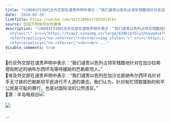 ```yaml
---
title: "\U0001F53B约旦外交部在谴责声明中表示：“我们谴责以色列占领军残酷地针对在加沙拉希德街附近的纳布尔西环岛等待援助的巴勒斯坦人。”\U0001F53B埃及外交部在谴责声明中表示..."
date: '2024-02-29'
linkTitle: https://weibo.com/1671109627/O2Ud14lkv
source: 包容万物恒河水的微博
description: "\U0001F53B约旦外交部在谴责声明中表示：“我们谴责以色列占领军残酷地针对在加沙拉希德街附近的纳布尔西环岛等待援助的巴勒斯坦人。”<br>\U0001F53B埃及外交部在谴责声明中表示：“我们谴责以色列在加沙北部纳布尔西环岛针对手无寸铁的巴勒斯坦平民进行不人道的袭击。我们认为，针对匆忙领取援助的和平公民是可耻的罪行，也是对国际法的公然违反。”<br>\U0001F53B源：半岛电视台<img
  style=\"\" src=\"https://tvax2.sinaimg.cn/large/639b1bfbly1hnauq4v47vj20ho08u77y.jpg\"
  referrerpolicy=\"no-referrer\"><br><br><img style=\"\" src=\"https://tvax1.sinaimg.cn/large/639b1bfbly1hnauqbjbw8j20i00n7anq.jpg\"
  referrerpolicy=\"no-referrer\"><br><br> ..."
disable_comments: true
---
```

🔻约旦外交部在谴责声明中表示：“我们谴责以色列占领军残酷地针对在加沙拉希德街附近的纳布尔西环岛等待援助的巴勒斯坦人。”<br>🔻埃及外交部在谴责声明中表示：“我们谴责以色列在加沙北部纳布尔西环岛针对手无寸铁的巴勒斯坦平民进行不人道的袭击。我们认为，针对匆忙领取援助的和平公民是可耻的罪行，也是对国际法的公然违反。”<br>🔻源：半岛电视台<img style="" src="https://tvax2.sinaimg.cn/large/639b1bfbly1hnauq4v47vj20ho08u77y.jpg" referrerpolicy="no-referrer"><br><br><img style="" src="https://tvax1.sinaimg.cn/large/639b1bfbly1hnauqbjbw8j20i00n7anq.jpg" referrerpolicy="no-referrer"><br><br> ...